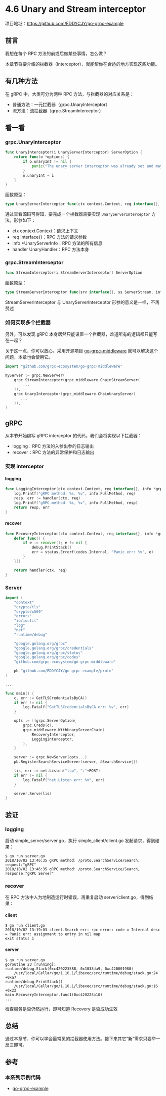 # 4.6 Unary and Stream interceptor

项目地址：https://github.com/EDDYCJY/go-grpc-example

## 前言

我想在每个 RPC 方法的前或后做某些事情，怎么做？

本章节将要介绍的拦截器（interceptor），就能帮你在合适的地方实现这些功能。

## 有几种方法

在 gRPC 中，大类可分为两种 RPC 方法，与拦截器的对应关系是：

- 普通方法：一元拦截器（grpc.UnaryInterceptor）
- 流方法：流拦截器（grpc.StreamInterceptor）

## 看一看

### grpc.UnaryInterceptor

```go
func UnaryInterceptor(i UnaryServerInterceptor) ServerOption {
	return func(o *options) {
		if o.unaryInt != nil {
			panic("The unary server interceptor was already set and may not be reset.")
		}
		o.unaryInt = i
	}
}
```

函数原型：

```go
type UnaryServerInterceptor func(ctx context.Context, req interface{}, info *UnaryServerInfo, handler UnaryHandler) (resp interface{}, err error)
```

通过查看源码可得知，要完成一个拦截器需要实现 `UnaryServerInterceptor` 方法。形参如下：

- ctx context.Context：请求上下文
- req interface{}：RPC 方法的请求参数
- info \*UnaryServerInfo：RPC 方法的所有信息
- handler UnaryHandler：RPC 方法本身

### grpc.StreamInterceptor

```go
func StreamInterceptor(i StreamServerInterceptor) ServerOption
```

函数原型：

```go
type StreamServerInterceptor func(srv interface{}, ss ServerStream, info *StreamServerInfo, handler StreamHandler) error
```

StreamServerInterceptor 与 UnaryServerInterceptor 形参的意义是一样，不再赘述

### 如何实现多个拦截器

另外，可以发现 gRPC 本身居然只能设置一个拦截器，难道所有的逻辑都只能写在一起？

关于这一点，你可以放心。采用开源项目 [go-grpc-middleware](https://github.com/grpc-ecosystem/go-grpc-middleware) 就可以解决这个问题，本章也会使用它。

```go
import "github.com/grpc-ecosystem/go-grpc-middleware"

myServer := grpc.NewServer(
    grpc.StreamInterceptor(grpc_middleware.ChainStreamServer(
        ...
    )),
    grpc.UnaryInterceptor(grpc_middleware.ChainUnaryServer(
       ...
    )),
)
```

## gRPC

从本节开始编写 gRPC interceptor 的代码，我们会将实现以下拦截器：

- logging：RPC 方法的入参出参的日志输出
- recover：RPC 方法的异常保护和日志输出

### 实现 interceptor

#### logging

```go
func LoggingInterceptor(ctx context.Context, req interface{}, info *grpc.UnaryServerInfo, handler grpc.UnaryHandler) (interface{}, error) {
	log.Printf("gRPC method: %s, %v", info.FullMethod, req)
	resp, err := handler(ctx, req)
	log.Printf("gRPC method: %s, %v", info.FullMethod, resp)
	return resp, err
}
```

#### recover

```go
func RecoveryInterceptor(ctx context.Context, req interface{}, info *grpc.UnaryServerInfo, handler grpc.UnaryHandler) (resp interface{}, err error) {
	defer func() {
		if e := recover(); e != nil {
			debug.PrintStack()
			err = status.Errorf(codes.Internal, "Panic err: %v", e)
		}
	}()

	return handler(ctx, req)
}
```

### Server

```go
import (
	"context"
	"crypto/tls"
	"crypto/x509"
	"errors"
	"io/ioutil"
	"log"
	"net"
	"runtime/debug"

	"google.golang.org/grpc"
	"google.golang.org/grpc/credentials"
	"google.golang.org/grpc/status"
	"google.golang.org/grpc/codes"
	"github.com/grpc-ecosystem/go-grpc-middleware"

	pb "github.com/EDDYCJY/go-grpc-example/proto"
)

...

func main() {
	c, err := GetTLSCredentialsByCA()
	if err != nil {
		log.Fatalf("GetTLSCredentialsByCA err: %v", err)
	}

	opts := []grpc.ServerOption{
		grpc.Creds(c),
		grpc_middleware.WithUnaryServerChain(
			RecoveryInterceptor,
			LoggingInterceptor,
		),
	}

	server := grpc.NewServer(opts...)
	pb.RegisterSearchServiceServer(server, &SearchService{})

	lis, err := net.Listen("tcp", ":"+PORT)
	if err != nil {
		log.Fatalf("net.Listen err: %v", err)
	}

	server.Serve(lis)
}
```

## 验证

### logging

启动 simple_server/server.go，执行 simple_client/client.go 发起请求，得到结果：

```
$ go run server.go
2018/10/02 13:46:35 gRPC method: /proto.SearchService/Search, request:"gRPC"
2018/10/02 13:46:35 gRPC method: /proto.SearchService/Search, response:"gRPC Server"
```

### recover

在 RPC 方法中人为地制造运行时错误，再重复启动 server/client.go，得到结果：

#### client

```
$ go run client.go
2018/10/02 13:19:03 client.Search err: rpc error: code = Internal desc = Panic err: assignment to entry in nil map
exit status 1
```

#### server

```
$ go run server.go
goroutine 23 [running]:
runtime/debug.Stack(0xc420223588, 0x1033da9, 0xc420001980)
	/usr/local/Cellar/go/1.10.1/libexec/src/runtime/debug/stack.go:24 +0xa7
runtime/debug.PrintStack()
	/usr/local/Cellar/go/1.10.1/libexec/src/runtime/debug/stack.go:16 +0x22
main.RecoveryInterceptor.func1(0xc420223a10)
...
```

检查服务是否仍然运行，即可知道 Recovery 是否成功生效

## 总结

通过本章节，你可以学会最常见的拦截器使用方法。接下来其它“新”需求只要举一反三即可。

## 参考

### 本系列示例代码

- [go-grpc-example](https://github.com/EDDYCJY/go-grpc-example)
